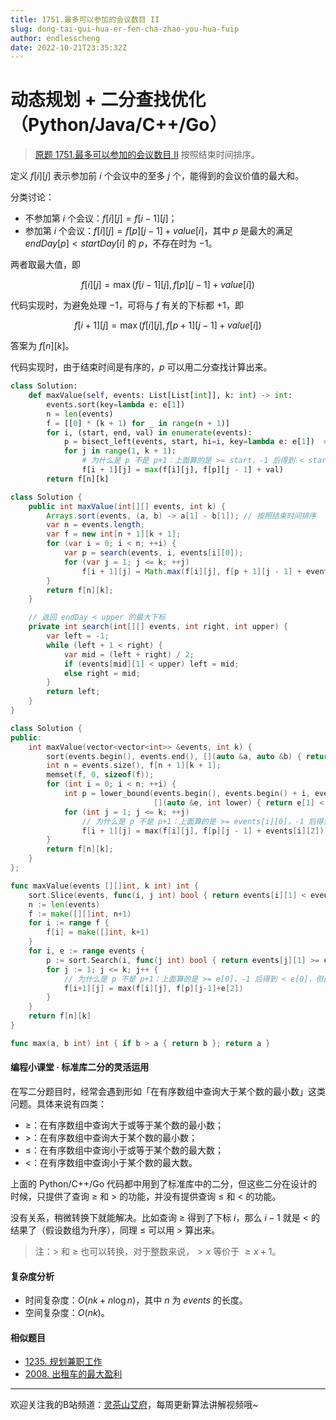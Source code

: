 ```yaml
---
title: 1751.最多可以参加的会议数目 II
slug: dong-tai-gui-hua-er-fen-cha-zhao-you-hua-fuip
author: endlesscheng
date: 2022-10-21T23:35:32Z
---
```

# 动态规划 + 二分查找优化（Python/Java/C++/Go）
 
> [原题 1751.最多可以参加的会议数目 II](https://leetcode.cn/problems/maximum-number-of-events-that-can-be-attended-ii)
按照结束时间排序。

定义 $f[i][j]$ 表示参加前 $i$ 个会议中的至多 $j$ 个，能得到的会议价值的最大和。

分类讨论：

- 不参加第 $i$ 个会议：$f[i][j] = f[i-1][j]$；
- 参加第 $i$ 个会议：$f[i][j] = f[p][j-1] + \textit{value}[i]$，其中 $p$ 是最大的满足 $\textit{endDay}[p]<\textit{startDay}[i]$ 的 $p$，不存在时为 $-1$。

两者取最大值，即

$$
f[i][j] = \max(f[i-1][j],f[p][j-1] + \textit{value}[i])
$$

代码实现时，为避免处理 $-1$，可将与 $f$ 有关的下标都 $+1$，即

$$
f[i+1][j] = \max(f[i][j], f[p+1][j-1]+\textit{value}[i])
$$

答案为 $f[n][k]$。

代码实现时，由于结束时间是有序的，$p$ 可以用二分查找计算出来。

```py [sol1-Python3]
class Solution:
    def maxValue(self, events: List[List[int]], k: int) -> int:
        events.sort(key=lambda e: e[1])
        n = len(events)
        f = [[0] * (k + 1) for _ in range(n + 1)]
        for i, (start, end, val) in enumerate(events):
            p = bisect_left(events, start, hi=i, key=lambda e: e[1])  # hi=i 表示二分上界为 i（默认为 n）
            for j in range(1, k + 1):
                # 为什么是 p 不是 p+1：上面算的是 >= start，-1 后得到 < start，但由于还要 +1，抵消了
                f[i + 1][j] = max(f[i][j], f[p][j - 1] + val)
        return f[n][k]
```

```java [sol1-Java]
class Solution {
    public int maxValue(int[][] events, int k) {
        Arrays.sort(events, (a, b) -> a[1] - b[1]); // 按照结束时间排序
        var n = events.length;
        var f = new int[n + 1][k + 1];
        for (var i = 0; i < n; ++i) {
            var p = search(events, i, events[i][0]);
            for (var j = 1; j <= k; ++j)
                f[i + 1][j] = Math.max(f[i][j], f[p + 1][j - 1] + events[i][2]);
        }
        return f[n][k];
    }

    // 返回 endDay < upper 的最大下标
    private int search(int[][] events, int right, int upper) {
        var left = -1;
        while (left + 1 < right) {
            var mid = (left + right) / 2;
            if (events[mid][1] < upper) left = mid;
            else right = mid;
        }
        return left;
    }
}
```

```cpp [sol1-C++]
class Solution {
public:
    int maxValue(vector<vector<int>> &events, int k) {
        sort(events.begin(), events.end(), [](auto &a, auto &b) { return a[1] < b[1]; }); // 按照结束时间排序
        int n = events.size(), f[n + 1][k + 1];
        memset(f, 0, sizeof(f));
        for (int i = 0; i < n; ++i) {
            int p = lower_bound(events.begin(), events.begin() + i, events[i][0],
                                [](auto &e, int lower) { return e[1] < lower; }) - events.begin();
            for (int j = 1; j <= k; ++j)
                // 为什么是 p 不是 p+1：上面算的是 >= events[i][0]，-1 后得到 < events[i][0]，但由于还要 +1，抵消了
                f[i + 1][j] = max(f[i][j], f[p][j - 1] + events[i][2]);
        }
        return f[n][k];
    }
};
```

```go [sol1-Go]
func maxValue(events [][]int, k int) int {
	sort.Slice(events, func(i, j int) bool { return events[i][1] < events[j][1] }) // 按照结束时间排序
	n := len(events)
	f := make([][]int, n+1)
	for i := range f {
		f[i] = make([]int, k+1)
	}
	for i, e := range events {
		p := sort.Search(i, func(j int) bool { return events[j][1] >= e[0] })
		for j := 1; j <= k; j++ {
			// 为什么是 p 不是 p+1：上面算的是 >= e[0]，-1 后得到 < e[0]，但由于还要 +1，抵消了
			f[i+1][j] = max(f[i][j], f[p][j-1]+e[2])
		}
	}
	return f[n][k]
}

func max(a, b int) int { if b > a { return b }; return a }
```

#### 编程小课堂 · 标准库二分的灵活运用

在写二分题目时，经常会遇到形如「在有序数组中查询大于某个数的最小数」这类问题。具体来说有四类：

- $\ge$：在有序数组中查询大于或等于某个数的最小数；
- $>$：在有序数组中查询大于某个数的最小数；
- $\le$：在有序数组中查询小于或等于某个数的最大数；
- $<$：在有序数组中查询小于某个数的最大数。

上面的 Python/C++/Go 代码都中用到了标准库中的二分，但这些二分在设计的时候，只提供了查询 $\ge$ 和 $>$ 的功能，并没有提供查询 $\le$ 和 $<$ 的功能。

没有关系，稍微转换下就能解决。比如查询 $\ge$ 得到了下标 $i$，那么 $i-1$ 就是 $<$ 的结果了（假设数组为升序），同理 $\le$ 可以用 $>$ 算出来。

> 注：$>$ 和 $\ge$ 也可以转换，对于整数来说，$> x$ 等价于 $\ge x+1$。

#### 复杂度分析

- 时间复杂度：$O(nk+n\log n)$，其中 $n$ 为 $\textit{events}$ 的长度。
- 空间复杂度：$O(nk)$。

#### 相似题目

- [1235. 规划兼职工作](https://leetcode.cn/problems/maximum-profit-in-job-scheduling/)
- [2008. 出租车的最大盈利](https://leetcode.cn/problems/maximum-earnings-from-taxi/)

---

欢迎关注我的B站频道：[灵茶山艾府](https://space.bilibili.com/206214)，每周更新算法讲解视频哦~

